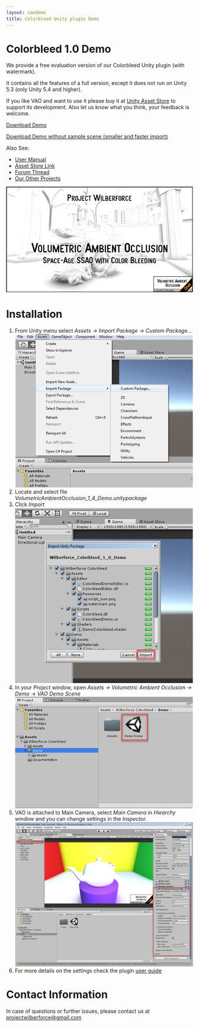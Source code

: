 ```yaml
---
layout: vaodemo
title: Colorbleed Unity plugin Demo
---
```


# Colorbleed 1.0 Demo

We provide a free evaluation version of our Colorbleed Unity plugin (with watermark).

It contains all the features of a full version, except it does not run on Unity 5.3 (only Unity 5.4 and higher).

If you like VAO and want to use it please buy it at [Unity Asset Store](https://www.assetstore.unity3d.com/#!/content/85066) to support its development. Also let us know what you think, your feedback is welcome.

<a href="https://projectwilberforce.github.io/cbdemo/VolumetricAmbientOcclusion_1_6_1_Demo.zip" class="downloadbtn">Download Demo</a>

<a href="https://projectwilberforce.github.io/cbdemo/VolumetricAmbientOcclusion_1_6_1_Demo_Small.zip">Download Demo without sample scene (smaller and faster import)</a>

Also See:

 - [User Manual](https://projectwilberforce.github.io/colorbleed)
 - [Asset Store Link](https://www.assetstore.unity3d.com/#!/content/85066)
 - [Forum Thread]()
 - [Our Other Projects](https://www.assetstore.unity3d.com/en/#!/search/page=1/sortby=popularity/query=publisher:22764)

![](demo_screenshot.jpg)

# Installation

1. From Unity menu select *Assets -> Import Package -> Custom Package...*
![](install1.png)
2. Locate and select file *VolumetricAmbientOcclusion_1_4_Demo.unitypackage*  
3. Click *Import*   
![](install2.png)
4. In your *Project* window, open *Assets -> Volumetric Ambient Occlusion -> Demo -> VAO Demo Scene*  
![](install3.png)
5. VAO is attached to Main Camera, select *Main Camera* in *Hiearchy* window and you can change settings in the *Inspector*.
![](install4.png)
6. For more details on the settings check the plugin [user guide](/colorbleed)

# Contact Information
In case of questions or further issues, please contact us at <projectwilberforce@gmail.com>

